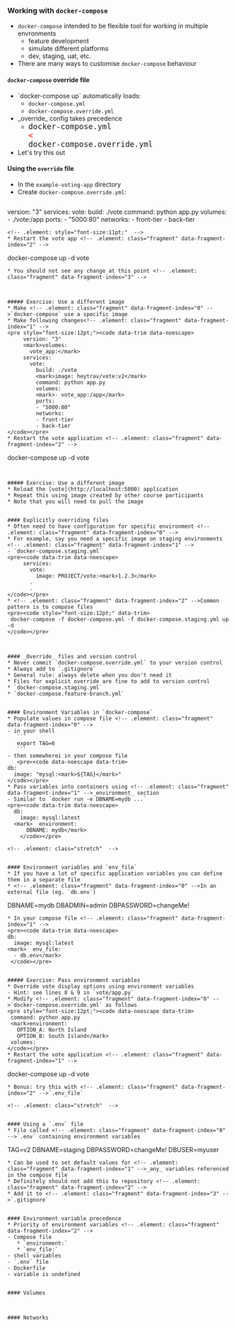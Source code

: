 ### Working with `docker-compose`


* `docker-compose` intended to be flexible tool for working in multiple
  envronments
   - feature development
   - simulate different platforms
   - dev, staging, uat, etc.
* There are many ways to customise `docker-compose` behaviour


#### `docker-compose` override file
* <!-- .element: class="fragment" data-fragment-index="0" -->`docker-compose up` automatically loads:
   - `docker-compose.yml`
   - `docker-compose.override.yml`
* <!-- .element: class="fragment" data-fragment-index="1" -->_override_ config takes precedence 
   - <code style="font-size:13pt;">docker-compose.yml </code><code style="color:red;font-size:13pt;"><</code><code style="font-size:13pt;">  docker-compose.override.yml</code>
* Let's try this out <!-- .element: class="fragment" data-fragment-index="2" -->


#### Using the `override` file
* In the <!-- .element: class="fragment" data-fragment-index="0" -->`example-voting-app` directory
* Create <!-- .element: class="fragment" data-fragment-index="1" -->`docker-compose.override.yml`:
   ```
version: "3"
services:
    vote:
      build: ./vote
      command: python app.py
      volumes:
      - ./vote:/app
      ports:
      - "5000:80"
      networks:
      - front-tier
      - back-tier
   ```
   <!-- .element: style="font-size:11pt;"  -->
* Restart the vote app <!-- .element: class="fragment" data-fragment-index="2" -->
   ```
   docker-compose up -d vote
   ```
* You should not see any change at this point <!-- .element: class="fragment" data-fragment-index="3" -->



##### Exercise: Use a different image
* Make <!-- .element: class="fragment" data-fragment-index="0" -->`docker-compose` use a specific image
* Make following changes<!-- .element: class="fragment" data-fragment-index="1" -->
   <pre style="font-size:12pt;"><code data-trim data-noescape>
        version: "3"
        <mark>volumes:
          vote_app:</mark>
        services:
          vote:
            build: ./vote
            <mark>image: heytrav/vote:v2</mark>
            command: python app.py
            volumes:
            <mark>- vote_app:/app</mark>
            ports:
            - "5000:80"
            networks:
            - front-tier
            - back-tier
   </code></pre>
* Restart the vote application <!-- .element: class="fragment" data-fragment-index="2" -->
   ```
   docker-compose up -d vote
   ```


##### Exercise: Use a different image
* Reload the [vote](http://localhost:5000) application
* Repeat this using image created by other course participants
* Note that you will need to pull the image 


#### Explicitly overriding files
* Often need to have configuration for specific environment <!-- .element: class="fragment" data-fragment-index="0" -->
* For example, say you need a specific image on staging environments <!-- .element: class="fragment" data-fragment-index="1" -->
   - `docker-compose.staging.yml`
   <pre><code data-trim data-noescape>
        services:
          vote:
            image: PROJECT/vote:<mark>1.2.3</mark>
          .
          .
   </code></pre>
* <!-- .element: class="fragment" data-fragment-index="2" -->Common pattern is to compose files 
   <pre><code style="font-size:12pt;" data-trim>
    docker-compose -f docker-compose.yml -f docker-compose.staging.yml up -d
   </code></pre>



#### _Override_ files and version control
* Never commit `docker-compose.override.yml` to your version control
   * Always add to `.gitignore`
   * General rule: always delete when you don't need it
* Files for explicit override are fine to add to version control
   * `docker-compose.staging.yml`
   * `docker-compose.feature-branch.yml`


#### Environment Variables in `docker-compose`
* Populate values in compose file <!-- .element: class="fragment" data-fragment-index="0" -->
   - in your shell
      ```
      export TAG=6
      ```
   - then somewherei in your compose file
      <pre><code data-noescape data-trim>
   db:
     image: "mysql:<mark>${TAG}</mark>"
   </code></pre>
* Pass variables into containers using <!-- .element: class="fragment" data-fragment-index="1" -->_environment_ section
   - Similar to `docker run -e DBNAME=mydb ...`
   <pre><code data-trim data-noescape>
     db:
       image: mysql:latest
     <mark>  environment:
         DBNAME: mydb</mark>
       </code></pre>

<!-- .element: class="stretch"  -->


#### Environment variables and `env_file`
* If you have a lot of specific application variables you can define them in a separate file
* <!-- .element: class="fragment" data-fragment-index="0" -->In an external file (eg. `db.env`)
   ```
   DBNAME=mydb
   DBADMIN=admin
   DBPASSWORD=changeMe!
   ```
* In your compose file <!-- .element: class="fragment" data-fragment-index="1" -->
   <pre><code data-trim data-noescape>
   db:
     image: mysql:latest
   <mark>  env_file:
     - db.env</mark>
    </code></pre>


##### Exercise: Pass environment variables
* Override vote display options using environment variables
   - Hint: see lines 8 & 9 in `vote/app.py`
* Modify <!-- .element: class="fragment" data-fragment-index="0" -->`docker-compose.override.yml` as follows
   <pre style="font-size:12pt;"><code data-noescape data-trim>
    command: python app.py
    <mark>environment:
      OPTION_A: North Island
      OPTION_B: South Island</mark>
    volumes:
   </code></pre>
* Restart the vote application <!-- .element: class="fragment" data-fragment-index="1" -->
   ```
   docker-compose up -d vote
   ```
* Bonus: try this with <!-- .element: class="fragment" data-fragment-index="2" -->`.env_file`

<!-- .element: class="stretch"  -->


#### Using a `.env` file
* File called <!-- .element: class="fragment" data-fragment-index="0" -->`.env` containing environment variables
   ```
   TAG=v2
   DBNAME=staging
   DBPASSWORD=changeMe!
   DBUSER=myuser
   ```
* Can be used to set default values for <!-- .element: class="fragment" data-fragment-index="1" -->_any_ variables referenced in the compose file
* Definitely should not add this to repository <!-- .element: class="fragment" data-fragment-index="2" -->
* Add it to <!-- .element: class="fragment" data-fragment-index="3" -->`.gitignore`


#### Environment variable precedence
* Priority of environment variables <!-- .element: class="fragment" data-fragment-index="2" -->
   - Compose file
      * `environment:`
      * `env_file:`
   - shell variables
   - `.env` file
   - Dockerfile
   - variable is undefined


#### Volumes



#### Networks
